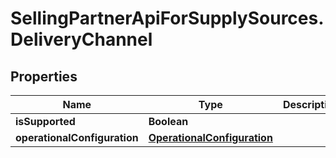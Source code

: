 # SellingPartnerApiForSupplySources.DeliveryChannel

## Properties
Name | Type | Description | Notes
------------ | ------------- | ------------- | -------------
**isSupported** | **Boolean** |  | [optional] 
**operationalConfiguration** | [**OperationalConfiguration**](OperationalConfiguration.md) |  | [optional] 


